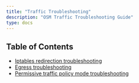 ```yaml
---
title: "Traffic Troubleshooting"
description: "OSM Traffic Troubleshooting Guide"
type: docs
---
```


## Table of Contents
- [Iptables redirection troubleshooting](./iptables_redirection.md)
- [Egress troubleshooting](./egress.md)
- [Permissive traffic policy mode troubleshooting](./permissive_traffic_policy_mode.md)
